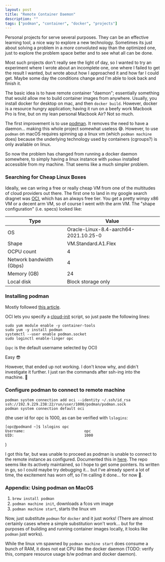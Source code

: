 ```yaml
---
layout: post
title: "Remote Container Daemon"
description: ""
tags: ["podman", "container", "docker", "projects"]
---
```


Personal projects for serve several purposes. They can be an effective learning tool, a nice way to explore a new 
technology. Sometimes its just about solving a problem in a *more* convoluted way than the optimized one, just to 
explore the problem space better and to see what all can be done. 

Most such projects don't really see the light of day, so I wanted to try an experiment where I wrote about an 
incomplete one, one where I failed to get the result I wanted, but wrote about how I approached it and how far I could
get. Maybe some day the conditions change and I'm able to look back and finish it.

The basic idea is to have remote container "daemon"; essentially something that would allow me to build container 
images from anywhere. Usually, you install docker for desktop on mac, and then `docker build`. However, docker is a 
resource hungry application; having it run on a beefy work Macbook Pro is fine, but on my lean personal Macbook Air?
Not so much.

The first improvement is to use [podman]. It removes the need to have a daemon... making this whole project 
somewhat useless 😅. However, to use `podman` on  macOS requires spinning up a linux vm (which `podman machine` does) 
because the underlying technology used by containers (cgroups?) is only available on linux.

So now the problem has changed from running a docker daemon somewhere, to simply having a linux instance with 
`podman` installed accessible from my machine. That seems like a much simpler problem.

[podman]: https://podman.io/
### Searching for Cheap Linux Boxes

Ideally, we can wring a free or really cheap VM from one of the multitudes of cloud providers out there. The first one
to land in my google search dragnet was [OCI], which has an always free tier. You get a pretty wimpy x86 VM or a 
decent arm VM, so of course I went with the arm VM. The "shape configuration" (i.e. specs) looked like:


|Type                    |Value                                |
|------------------------|-------------------------------------|
|OS                      |Oracle-Linux-8.4-aarch64-2021.10.25-0|
|Shape                   |VM.Standard.A1.Flex                  |
|OCPU count              |4                                    |
|Network bandwidth (Gbps)|4                                    |
|Memory (GB)             |24                                   |
|Local disk              |Block storage only                   |

[OCI]: https://www.oracle.com/cloud/free/
### Installing podman
Mostly followed [this article].

OCI lets you specify a [cloud-init] script, so just paste the following lines:

```
sudo yum module enable -y container-tools
sudo yum -y install podman
systemctl --user enable podman.socket
sudo loginctl enable-linger opc
```

(`opc` is the default username selected by OCI)

Easy 😎

However, that ended up not working. I don't know why, and didn't investigate it further. I just ran the commands after
ssh-ing into the machine. 🤷


[cloud-init]: https://cloudinit.readthedocs.io/en/latest/#
[this article]: https://www.redhat.com/sysadmin/podman-clients-macos-windows
### Configure podman to connect to remote machine

```
podman system connection add oci --identity ~/.ssh/id_rsa ssh://192.9.229.238:22/run/user/1000/podman/podman.sock
podman system connection default oci
```
(the user id for opc is 1000, as can be verified with `lslogins`: 

```
[opc@podmand ~]$ lslogins opc
Username:                           opc
UID:                                1000
```
)

I got this far, but was unable to proceed as podman is unable to connect to the remote instance as configured.
Documented this in [here](https://github.com/containers/podman/issues/12432). The repo seems like its actively 
maintained, so I hope to get some pointers. Its written in go, so I could maybe try debugging it... but I've already
spent a lot of time, the excitement has worn off, so I'm calling it done... for now 🙂.
### Appendix: Using podman on MacOS

1. `brew install podman`
2. `podman machine init`, downloads a fcos vm image
3. `podman machine start`, starts the linux vm

Now, just substitute `podman` for `docker` and it just works! (There are almost certainly cases where a simple 
substitution won't work... but for the purposes of building and running container images locally, it looks like 
`podman` just works).


While the linux vm spawned by `podman machine start` does consume a bunch of RAM, it does not eat CPU like the docker
daemon (TODO: verify this, compare resource usage b/w podman and docker daemon).